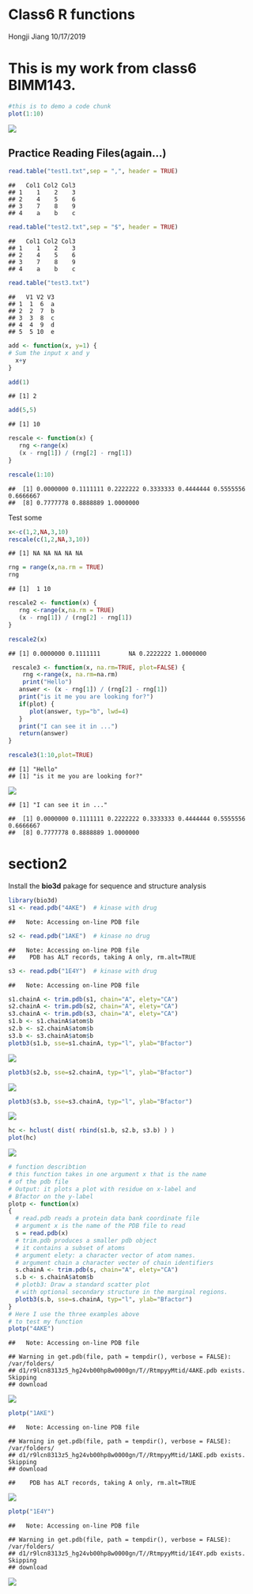 Class6 R functions
================
Hongji Jiang
10/17/2019

This is my work from class6 **BIMM143**.
========================================

``` r
#this is to demo a code chunk
plot(1:10)
```

![](class6_files/figure-markdown_github/unnamed-chunk-1-1.png)

Practice Reading Files(again...)
--------------------------------

``` r
read.table("test1.txt",sep = ",", header = TRUE)
```

    ##   Col1 Col2 Col3
    ## 1    1    2    3
    ## 2    4    5    6
    ## 3    7    8    9
    ## 4    a    b    c

``` r
read.table("test2.txt",sep = "$", header = TRUE)
```

    ##   Col1 Col2 Col3
    ## 1    1    2    3
    ## 2    4    5    6
    ## 3    7    8    9
    ## 4    a    b    c

``` r
read.table("test3.txt")
```

    ##   V1 V2 V3
    ## 1  1  6  a
    ## 2  2  7  b
    ## 3  3  8  c
    ## 4  4  9  d
    ## 5  5 10  e

``` r
add <- function(x, y=1) {
# Sum the input x and y 
  x+y
}
```

``` r
add(1)
```

    ## [1] 2

``` r
add(5,5)
```

    ## [1] 10

``` r
rescale <- function(x) {
   rng <-range(x)
   (x - rng[1]) / (rng[2] - rng[1])
}
```

``` r
rescale(1:10)
```

    ##  [1] 0.0000000 0.1111111 0.2222222 0.3333333 0.4444444 0.5555556 0.6666667
    ##  [8] 0.7777778 0.8888889 1.0000000

Test some

``` r
x<-c(1,2,NA,3,10)
rescale(c(1,2,NA,3,10))
```

    ## [1] NA NA NA NA NA

``` r
rng = range(x,na.rm = TRUE)
rng
```

    ## [1]  1 10

``` r
rescale2 <- function(x) {
   rng <-range(x,na.rm = TRUE)
   (x - rng[1]) / (rng[2] - rng[1])
}
```

``` r
rescale2(x)
```

    ## [1] 0.0000000 0.1111111        NA 0.2222222 1.0000000

``` r
 rescale3 <- function(x, na.rm=TRUE, plot=FALSE) {
    rng <-range(x, na.rm=na.rm)
    print("Hello")
   answer <- (x - rng[1]) / (rng[2] - rng[1])
   print("is it me you are looking for?")
   if(plot) {
      plot(answer, typ="b", lwd=4)
   }
   print("I can see it in ...")
   return(answer)
}
```

``` r
rescale3(1:10,plot=TRUE)
```

    ## [1] "Hello"
    ## [1] "is it me you are looking for?"

![](class6_files/figure-markdown_github/unnamed-chunk-11-1.png)

    ## [1] "I can see it in ..."

    ##  [1] 0.0000000 0.1111111 0.2222222 0.3333333 0.4444444 0.5555556 0.6666667
    ##  [8] 0.7777778 0.8888889 1.0000000

section2
========

Install the **bio3d** pakage for sequence and structure analysis

``` r
library(bio3d)
s1 <- read.pdb("4AKE")  # kinase with drug
```

    ##   Note: Accessing on-line PDB file

``` r
s2 <- read.pdb("1AKE")  # kinase no drug
```

    ##   Note: Accessing on-line PDB file
    ##    PDB has ALT records, taking A only, rm.alt=TRUE

``` r
s3 <- read.pdb("1E4Y")  # kinase with drug
```

    ##   Note: Accessing on-line PDB file

``` r
s1.chainA <- trim.pdb(s1, chain="A", elety="CA")
s2.chainA <- trim.pdb(s2, chain="A", elety="CA")
s3.chainA <- trim.pdb(s3, chain="A", elety="CA")
s1.b <- s1.chainA$atom$b
s2.b <- s2.chainA$atom$b
s3.b <- s3.chainA$atom$b
plotb3(s1.b, sse=s1.chainA, typ="l", ylab="Bfactor")
```

![](class6_files/figure-markdown_github/unnamed-chunk-12-1.png)

``` r
plotb3(s2.b, sse=s2.chainA, typ="l", ylab="Bfactor")
```

![](class6_files/figure-markdown_github/unnamed-chunk-12-2.png)

``` r
plotb3(s3.b, sse=s3.chainA, typ="l", ylab="Bfactor")
```

![](class6_files/figure-markdown_github/unnamed-chunk-12-3.png)

``` r
hc <- hclust( dist( rbind(s1.b, s2.b, s3.b) ) )
plot(hc)
```

![](class6_files/figure-markdown_github/unnamed-chunk-13-1.png)

``` r
# function describtion 
# this function takes in one argument x that is the name 
# of the pdb file 
# Output: it plots a plot with residue on x-label and 
# Bfactor on the y-label
plotp <- function(x)
{
  # read.pdb reads a protein data bank coordinate file
  # argument x is the name of the PDB file to read 
  s = read.pdb(x)
  # trim.pdb produces a smaller pdb object
  # it contains a subset of atoms 
  # argument elety: a character vector of atom names.
  # argument chain a character vecter of chain identifiers
  s.chainA <- trim.pdb(s, chain="A", elety="CA")
  s.b <- s.chainA$atom$b
  # plotb3: Draw a standard scatter plot
  # with optional secondary structure in the marginal regions.
  plotb3(s.b, sse=s.chainA, typ="l", ylab="Bfactor")
}
# Here I use the three examples above 
# to test my function
plotp("4AKE")
```

    ##   Note: Accessing on-line PDB file

    ## Warning in get.pdb(file, path = tempdir(), verbose = FALSE): /var/folders/
    ## d1/r9lcn8313z5_hg24vb00hp8w0000gn/T//RtmpyyMtid/4AKE.pdb exists. Skipping
    ## download

![](class6_files/figure-markdown_github/unnamed-chunk-14-1.png)

``` r
plotp("1AKE")
```

    ##   Note: Accessing on-line PDB file

    ## Warning in get.pdb(file, path = tempdir(), verbose = FALSE): /var/folders/
    ## d1/r9lcn8313z5_hg24vb00hp8w0000gn/T//RtmpyyMtid/1AKE.pdb exists. Skipping
    ## download

    ##    PDB has ALT records, taking A only, rm.alt=TRUE

![](class6_files/figure-markdown_github/unnamed-chunk-14-2.png)

``` r
plotp("1E4Y")
```

    ##   Note: Accessing on-line PDB file

    ## Warning in get.pdb(file, path = tempdir(), verbose = FALSE): /var/folders/
    ## d1/r9lcn8313z5_hg24vb00hp8w0000gn/T//RtmpyyMtid/1E4Y.pdb exists. Skipping
    ## download

![](class6_files/figure-markdown_github/unnamed-chunk-14-3.png)
